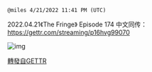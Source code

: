`@miles 4/21/2022 11:41 PM (UTC)`

2022.04.21《The Fringe》 Episode 174
中文同传：https://gettr.com/streaming/p16hvg99070

![img](https://media.gettr.com/group31/origin/2022/04/21/23/52965f55-4937-5d5f-69d7-1729db8e5407/6383d6c383a688bc0ce747d8282e44b3.jpeg)

[轉發自GETTR](https://gettr.com/post/p16htu906d6)

